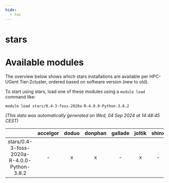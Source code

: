 ```yaml
---
hide:
  - toc
---
```


stars
=====

# Available modules


The overview below shows which stars installations are available per HPC-UGent Tier-2cluster, ordered based on software version (new to old).

To start using stars, load one of these modules using a `module load` command like:

```shell
module load stars/0.4-3-foss-2020a-R-4.0.0-Python-3.8.2
```

*(This data was automatically generated on Wed, 04 Sep 2024 at 14:48:45 CEST)*  

| |accelgor|doduo|donphan|gallade|joltik|shinx|skitty|
| :---: | :---: | :---: | :---: | :---: | :---: | :---: | :---: |
|stars/0.4-3-foss-2020a-R-4.0.0-Python-3.8.2|-|x|x|-|x|-|x|
